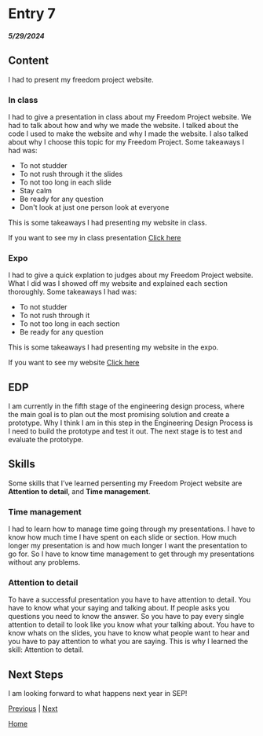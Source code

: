 # Entry 7
##### 5/29/2024

## Content
I had to present my freedom project website.

### In class
I had to give a presentation in class about my Freedom Project website. We had to talk about how and why we made the website. I talked about the code I used to make the website and why I made the website. I also talked about why I choose this topic for my Freedom Project. Some takeaways I had was:

* To not studder
* To not rush through it the slides
* To not too long in each slide
* Stay calm
* Be ready for any question
* Don't look at just one person look at everyone 

This is some takeaways I had presenting my website in class.

If you want to see my in class presentation [Click here](https://docs.google.com/presentation/d/1nUkTbB63gkyMQRd5lOPEcv0BZD-v4jOJBfOBJ7pHjoo/edit)

### Expo
I had to give a quick explation to judges about my Freedom Project website. What I did was I showed off my website and explained each section thoroughly. Some takeaways I had was:

* To not studder
* To not rush through it
* To not too long in each section
* Be ready for any question

This is some takeaways I had presenting my website in the expo.

If you want to see my website [Click here](https://matthewc0913.github.io/sep10-freedom-project/)

## EDP
I am currently in the fifth stage of the engineering design process, where the main goal is to plan out the most promising solution and create a prototype. Why I think I am in this step in the Engineering Design Process is I need to build the prototype and test it out. The next stage is to test and evaluate the prototype.

## Skills
Some skills that I’ve learned persenting my Freedom Project website are **Attention to detail**, and **Time management**.

### Time management
I had to learn how to manage time going through my presentations. I have to know how much time I have spent on each slide or section. How much longer my presentation is and how much longer I want the presentation to go for. So I have to know time management to get through my presentations without any problems.

### Attention to detail
To have a successful presentation you have to have attention to detail. You have to know what your saying and talking about. If people asks you questions you need to know the answer. So you have to pay every single attention to detail to look like you know what your talking about. You have to know whats on the slides, you have to know what people want to hear and you have to pay attention to what you are saying. This is why I learned the skill: Attention to detail.


## Next Steps
I am looking forward to what happens next year in SEP!

[Previous](entry06.md) | [Next](entry08.md)

[Home](../README.md)

